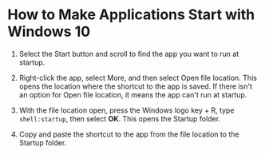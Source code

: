 # How to Make Applications Start with Windows 10

1.  Select the Start button and scroll to find the app you want to run at startup.

2.  Right-click the app, select More, and then select Open file location. This opens the location where the shortcut to the app is saved. If there isn't an option for Open file location, it means the app can't run at startup.

3.  With the file location open, press the Windows logo key + R, type `shell:startup`, then select **OK**. This opens the Startup folder.

4. Copy and paste the shortcut to the app from the file location to the Startup folder.
